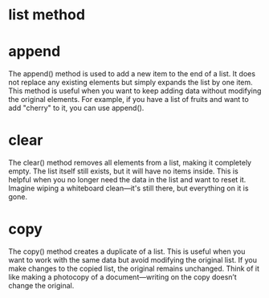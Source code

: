 
# list method

# append
The append() method is used to add a new item to the end of a list. It does not replace any existing elements but simply expands the list by one item. This method is useful when you want to keep adding data without modifying the original elements. For example, if you have a list of fruits and want to add "cherry" to it, you can use append().





# clear
The clear() method removes all elements from a list, making it completely empty. The list itself still exists, but it will have no items inside. This is helpful when you no longer need the data in the list and want to reset it. Imagine wiping a whiteboard clean—it's still there, but everything on it is gone.









# copy
The copy() method creates a duplicate of a list. This is useful when you want to work with the same data but avoid modifying the original list. If you make changes to the copied list, the original remains unchanged. Think of it like making a photocopy of a document—writing on the copy doesn’t change the original.